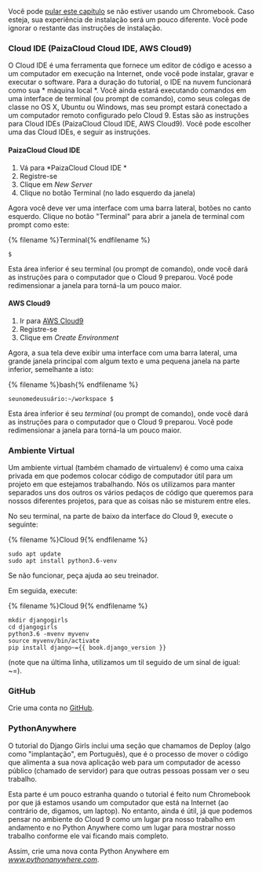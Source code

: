 Você pode [pular este capítulo](http://tutorial.djangogirls.org/en/installation/#install-python) se não estiver usando um Chromebook. Caso esteja, sua experiência de instalação será um pouco diferente. Você pode ignorar o restante das instruções de instalação.

### Cloud IDE (PaizaCloud Cloud IDE, AWS Cloud9)

O Cloud IDE é uma ferramenta que fornece um editor de código e acesso a um computador em execução na Internet, onde você pode instalar, gravar e executar o software. Para a duração do tutorial, o IDE na nuvem funcionará como sua * máquina local *. Você ainda estará executando comandos em uma interface de terminal (ou prompt de comando), como seus colegas de classe no OS X, Ubuntu ou Windows, mas seu prompt estará conectado a um computador remoto configurado pelo Cloud 9. Estas são as instruções para Cloud IDEs (PaizaCloud Cloud IDE, AWS Cloud9). Você pode escolher uma das Cloud IDEs, e seguir as instruções.

#### PaizaCloud Cloud IDE

1. Vá para *PaizaCloud Cloud IDE *
2. Registre-se
3. Clique em *New Server*
4. Clique no botão Terminal (no lado esquerdo da janela)

Agora você deve ver uma interface com uma barra lateral, botões no canto esquerdo. Clique no botão "Terminal" para abrir a janela de terminal com prompt como este:

{% filename %}Terminal{% endfilename %}

    $
    

Esta área inferior é seu terminal (ou prompt de comando), onde você dará as instruções para o computador que o Cloud 9 preparou. Você pode redimensionar a janela para torná-la um pouco maior.

#### AWS Cloud9

1. Ir para [AWS Cloud9](https://aws.amazon.com/cloud9/)
2. Registre-se
3. Clique em *Create Environment*

Agora, a sua tela deve exibir uma interface com uma barra lateral, uma grande janela principal com algum texto e uma pequena janela na parte inferior, semelhante a isto:

{% filename %}bash{% endfilename %}

    seunomedeusuário:~/workspace $
    

Esta área inferior é seu *terminal* (ou prompt de comando), onde você dará as instruções para o computador que o Cloud 9 preparou. Você pode redimensionar a janela para torná-la um pouco maior.

### Ambiente Virtual

Um ambiente virtual (também chamado de virtualenv) é como uma caixa privada em que podemos colocar código de computador útil para um projeto em que estejamos trabalhando. Nós os utilizamos para manter separados uns dos outros os vários pedaços de código que queremos para nossos diferentes projetos, para que as coisas não se misturem entre eles.

No seu terminal, na parte de baixo da interface do Cloud 9, execute o seguinte:

{% filename %}Cloud 9{% endfilename %}

    sudo apt update
    sudo apt install python3.6-venv
    

Se não funcionar, peça ajuda ao seu treinador.

Em seguida, execute:

{% filename %}Cloud 9{% endfilename %}

    mkdir djangogirls
    cd djangogirls
    python3.6 -mvenv myvenv
    source myvenv/bin/activate
    pip install django~={{ book.django_version }}
    

(note que na última linha, utilizamos um til seguido de um sinal de igual: ~=).

### GitHub

Crie uma conta no [GitHub](https://github.com).

### PythonAnywhere

O tutorial do Django Girls inclui uma seção que chamamos de Deploy (algo como "implantação", em Português), que é o processo de mover o código que alimenta a sua nova aplicação web para um computador de acesso público (chamado de servidor) para que outras pessoas possam ver o seu trabalho.

Esta parte é um pouco estranha quando o tutorial é feito num Chromebook por que já estamos usando um computador que está na Internet (ao contrário de, digamos, um laptop). No entanto, ainda é útil, já que podemos pensar no ambiente do Cloud 9 como um lugar pra nosso trabalho em andamento e no Python Anywhere como um lugar para mostrar nosso trabalho conforme ele vai ficando mais completo.

Assim, crie uma nova conta Python Anywhere em *www.pythonanywhere.com*.